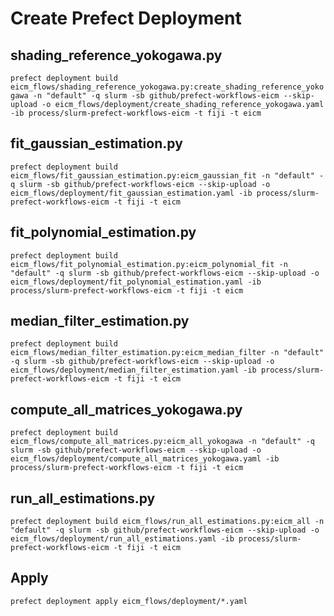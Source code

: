 # Create Prefect Deployment

## shading_reference_yokogawa.py
`prefect deployment build eicm_flows/shading_reference_yokogawa.py:create_shading_reference_yokogawa -n "default" -q slurm -sb github/prefect-workflows-eicm --skip-upload -o eicm_flows/deployment/create_shading_reference_yokogawa.yaml -ib process/slurm-prefect-workflows-eicm -t fiji -t eicm`

## fit_gaussian_estimation.py
`prefect deployment build eicm_flows/fit_gaussian_estimation.py:eicm_gaussian_fit -n "default" -q slurm -sb github/prefect-workflows-eicm --skip-upload -o eicm_flows/deployment/fit_gaussian_estimation.yaml -ib process/slurm-prefect-workflows-eicm -t fiji -t eicm`

## fit_polynomial_estimation.py
`prefect deployment build eicm_flows/fit_polynomial_estimation.py:eicm_polynomial_fit -n "default" -q slurm -sb github/prefect-workflows-eicm --skip-upload -o eicm_flows/deployment/fit_polynomial_estimation.yaml -ib process/slurm-prefect-workflows-eicm -t fiji -t eicm`

## median_filter_estimation.py
`prefect deployment build eicm_flows/median_filter_estimation.py:eicm_median_filter -n "default" -q slurm -sb github/prefect-workflows-eicm --skip-upload -o eicm_flows/deployment/median_filter_estimation.yaml -ib process/slurm-prefect-workflows-eicm -t fiji -t eicm`

## compute_all_matrices_yokogawa.py
`prefect deployment build eicm_flows/compute_all_matrices.py:eicm_all_yokogawa -n "default" -q slurm -sb github/prefect-workflows-eicm --skip-upload -o eicm_flows/deployment/compute_all_matrices_yokogawa.yaml -ib process/slurm-prefect-workflows-eicm -t fiji -t eicm`

## run_all_estimations.py
`prefect deployment build eicm_flows/run_all_estimations.py:eicm_all -n "default" -q slurm -sb github/prefect-workflows-eicm --skip-upload -o eicm_flows/deployment/run_all_estimations.yaml -ib process/slurm-prefect-workflows-eicm -t fiji -t eicm`

## Apply
`prefect deployment apply eicm_flows/deployment/*.yaml`